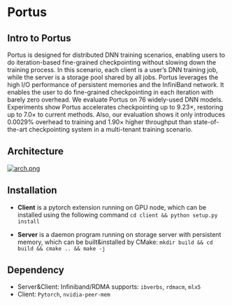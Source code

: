 # Portus

## Intro to Portus
Portus is designed for distributed DNN training scenarios, enabling users to do iteration-based fine-grained checkpointing without slowing down the training process. In this scenario, each client is a user’s DNN training job, while the server is a storage pool shared by all jobs. Portus leverages the high I/O performance of persistent memories and the InfiniBand network. It enables the user to do fine-grained checkpointing in each iteration with barely zero overhead. We evaluate Portus on 76 widely-used DNN models. Experiments show Portus accelerates checkpointing up to 9.23×, restoring up to 7.0× to current methods. Also, our evaluation shows it only introduces 0.0029% overhead to training and 1.90× higher throughput than state-of-the-art checkpointing system in a multi-tenant training scenario.

## Architecture
[![arch.png](https://i.postimg.cc/KzsbHTd5/arch.png)](https://postimg.cc/5YvDHX9H)

## Installation
- **Client** is a pytorch extension running on GPU node, which can be installed using the following command
  ```cd client && python setup.py install```
  
- **Server** is a daemon program running on storage server with persistent memory, which can be built&installed by CMake:
  ```mkdir build && cd build && cmake .. && make -j```

## Dependency
- Server&Client: Infiniband/RDMA supports: `ibverbs`, `rdmacm`, `mlx5`
- Client: `Pytorch`, `nvidia-peer-mem`
